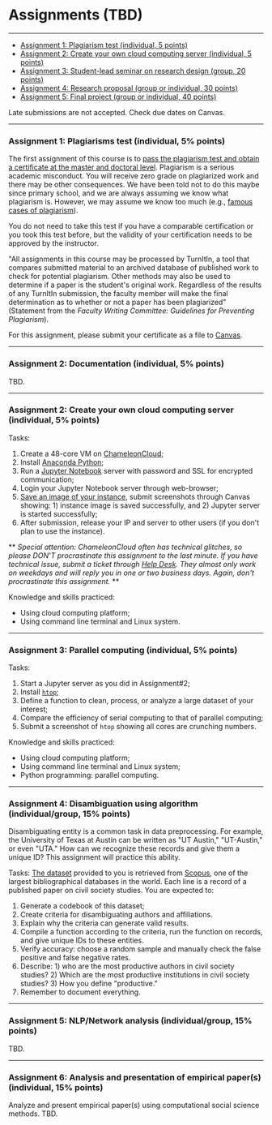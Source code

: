 # Assignments (TBD)
---

<!-- %%%%%%Open source community / pedagogy as an assignment%%%%%-->

- [Assignment 1: Plagiarism test (individual, 5 points)](#a1)
- [Assignment 2: Create your own cloud computing server (individual, 5 points)](#a3)
- [Assignment 3: Student-lead seminar on research design (group, 20 points)](#a4)
- [Assignment 4: Research proposal (group or individual, 30 points)](#a5)
- [Assignment 5: Final project (group or individual, 40 points)](/final)

<!-- - [Assignment 2: Documentation (individual, 5% points)](#a2)
- [Assignment 4: Parallel computing (individual, 5% points)](#a4)
- [Assignment 5: Disambiguation using algorithm (individual/group, 15% points)](#a5)
- [Assignment 6: NLP/Network analysis (individual/group, 15% points)](#a6)
- [Assignment 7: Analysis and presentation of empirical paper(s) (individual, 15% points)](#a7)
- [Assignment 8: Final project (individual/group, 35% points)](/final) -->

Late submissions are not accepted. Check due dates on Canvas.

---
### <a name="a1"> Assignment 1: Plagiarisms test (individual, 5% points) </a>

The first assignment of this course is to [pass the plagiarism test and obtain a certificate at the master and doctoral level](https://plagiarism.iu.edu/index.html). Plagiarism is a serious academic misconduct. You will receive zero grade on plagiarized work and there may be other consequences. We have been told not to do this maybe since primary school, and we are always assuming we know what plagiarism is. However, we may assume we know too much (e.g., [famous cases of plagiarism](https://www.google.com/search?q=famous+cases+of+plagiarism)).

You do not need to take this test if you have a comparable certification or you took this test before, but the validity of your certification needs to be approved by the instructor.

"All assignments in this course may be processed by TurnItIn, a tool that compares submitted material to an archived database of published work to check for potential plagiarism. Other methods may also be used to determine if a paper is the student's original work. Regardless of the results of any TurnItIn submission, the faculty member will make the final determination as to whether or not a paper has been plagiarized" (Statement from the _Faculty Writing Committee: Guidelines for Preventing Plagiarism_).

For this assignment, please submit your certificate as a file to [Canvas](/#).


---
### <a name="a2"> Assignment 2: Documentation (individual, 5% points) </a>

TBD.

---
### <a name="a2"> Assignment 2: Create your own cloud computing server (individual, 5% points) </a>

Tasks:
1. Create a 48-core VM on [ChameleonCloud](https://chameleoncloud.readthedocs.io/en/latest/getting-started/index.html);
2. Install [Anaconda Python](https://www.anaconda.com/distribution/);
3. Run a [Jupyter Notebook](https://jupyter-notebook.readthedocs.io/en/stable/public_server.html) server with password and SSL for encrypted communication;
4. Login your Jupyter Notebook server through web-browser;
5. [Save an image of your instance](https://chameleoncloud.readthedocs.io/en/latest/technical/images.html), submit screenshots through Canvas showing: 1) instance image is saved successfully, and 2) Jupyter server is started successfully;
6. After submission, release your IP and server to other users (if you don't plan to use the instance).

** _Special attention: ChameleonCloud often has technical glitches, so please DON'T procrastinate this assignment to the last minute. If you have technical issue, submit a ticket through [Help Desk](https://www.chameleoncloud.org/user/help/). They almost only work on weekdays and will reply you in one or two business days. Again, don't procrastinate this assignment._ **

Knowledge and skills practiced:
- Using cloud computing platform;
- Using command line terminal and Linux system.

---
### <a name="a3"> Assignment 3: Parallel computing (individual, 5% points) </a>

Tasks:
1. Start a Jupyter server as you did in Assignment#2;
2. Install [`htop`](https://hisham.hm/htop/);
3. Define a function to clean, process, or analyze a large dataset of your interest;
4. Compare the efficiency of serial computing to that of parallel computing;
5. Submit a screenshot of `htop` showing all cores are crunching numbers.

Knowledge and skills practiced:
- Using cloud computing platform;
- Using command line terminal and Linux system;
- Python programming: parallel computing.

---
### <a name="a4"> Assignment 4: Disambiguation using algorithm (individual/group, 15% points) </a>

Disambiguating entity is a common task in data preprocessing. For example, the University of Texas at Austin can be written as "UT Austin," "UT-Austin," or even "UTA." How can we recognize these records and give them a unique ID? This assignment will practice this ability.

Tasks:
[The dataset](https://utexas.instructure.com/files/50261524/download?download_frd=1) provided to you is retrieved from [Scopus](https://dev.elsevier.com/index.html), one of the largest bibliographical databases in the world. Each line is a record of a published paper on civil society studies. You are expected to:
1. Generate a codebook of this dataset;
2. Create criteria for disambiguating authors and affiliations.
3. Explain why the criteria can generate valid results.
4. Compile a function according to the criteria, run the function on records, and give unique IDs to these entities.
5. Verify accuracy: choose a random sample and manually check the false positive and false negative rates.
6. Describe: 1) who are the most productive authors in civil society studies? 2) Which are the most productive institutions in civil society studies? 3) How you define "productive."
7. Remember to document everything.

---
### <a name="a5"> Assignment 5: NLP/Network analysis (individual/group, 15% points) </a>

TBD.

<!-- Review the dataset for Assignment 4, prepare two sets of questions:

- Descriptive. For example, who is the most connected scholar/institution?
- Inferential. For example, are scholars from wealthier countries/institutions more likely to be “structural holes”?

After instructor's approval, these will be the questions you need to answer as Assignment 5. You are expected to submit a detailed report.
 -->

---
### <a name="a6"> Assignment 6: Analysis and presentation of empirical paper(s) (individual, 15% points) </a>

Analyze and present empirical paper(s) using computational social science methods. TBD.
